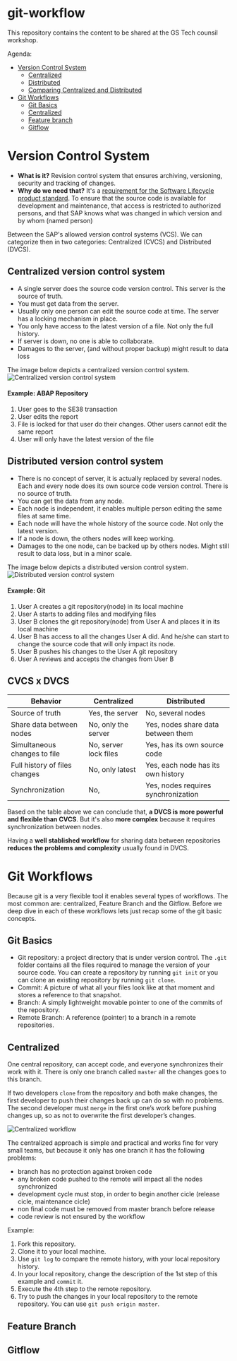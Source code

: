 # git-workflow
This repository contains the content to be shared at the GS Tech counsil workshop.

Agenda:
* [Version Control System](https://github.wdf.sap.corp/GS-Tech-Council/git-workflow#version-control-system)
    * [Centralized](https://github.wdf.sap.corp/GS-Tech-Council/git-workflow#centralized-version-control-system)
    * [Distributed](https://github.wdf.sap.corp/GS-Tech-Council/git-workflow#distributed-version-control-system)
    * [Comparing Centralized and Distributed](https://github.wdf.sap.corp/GS-Tech-Council/git-workflow#cvcs-x-dvcs)
* [Git Workflows](https://github.wdf.sap.corp/GS-Tech-Council/git-workflow#git-workflows)
	* [Git Basics](https://github.wdf.sap.corp/GS-Tech-Council/git-workflow#git-basics)
	* [Centralized](https://github.wdf.sap.corp/GS-Tech-Council/git-workflow#centralized)
	* [Feature branch](https://github.wdf.sap.corp/GS-Tech-Council/git-workflow#feature-branch)
	* [Gitflow](https://github.wdf.sap.corp/GS-Tech-Council/git-workflow#gitflow)


# Version Control System
* **What is it?** Revision control system that ensures archiving, versioning, security and tracking of changes.
* **Why do we need that?** It's a [requirement for the Software Lifecycle product standard](https://wiki.wdf.sap.corp/wiki/display/pssl/SLC-25). To ensure that the source code is available for development and maintenance, that access is restricted to authorized persons, and that SAP knows what was changed in which version and by whom (named person)

Between the SAP's allowed version control systems (VCS). We can categorize then in two categories: Centralized (CVCS) and Distributed (DVCS).

## Centralized version control system
* A single server does the source code version control. This server is the source of truth.
* You must get data from the server. 
* Usually only one person can edit the source code at time. The server has a locking mechanism in place.
* You only have access to the latest version of a file. Not only the full history.
* If server is down, no one is able to collaborate.
* Damages to the server, (and without proper backup) might result to data loss

The image below depicts a centralized version control system.
![Centralized version control system](https://git-scm.com/book/en/v2/images/centralized.png)

#### Example: ABAP Repository
1. User goes to the SE38 transaction
2. User edits the report
3. File is locked for that user do their changes. Other users cannot edit the same report
4. User will only have the latest version of the file

## Distributed version control system
* There is no concept of server, it is actually replaced by several nodes. Each and every node does its own source code version control. There is no source of truth.
* You can get the data from any node.
* Each node is independent, it enables multiple person editing the same files at same time.
* Each node will have the whole history of the source code. Not only the latest version. 
* If a node is down, the others nodes will keep working.
* Damages to the one node, can be backed up by others nodes. Might still result to data loss, but in a minor scale.

The image below depicts a distributed version control system.
![Distributed version control system](https://git-scm.com/book/en/v2/images/distributed.png)

#### Example: Git
1. User A creates a git repository(node) in its local machine
2. User A starts to adding files and modifying files
3. User B clones the git repository(node) from User A and places it in its local machine
4. User B has access to all the changes User A did. And he/she can start to change the source code that will only impact its node.
5. User B pushes his changes to the User A git repository
6. User A reviews and accepts the changes from User B

## CVCS x DVCS
| Behavior                      | Centralized           | Distributed                         |
| ----------------------------- | --------------------- | ----------------------------------- |
| Source of truth               | Yes, the server       | No, several nodes                   |
| Share data between nodes      | No, only the server   | Yes, nodes share data between them  |
| Simultaneous changes to file  | No, server lock files | Yes, has its own source code        |
| Full history of files changes | No, only latest       | Yes, each node has its own history  |
| Synchronization               | No,                   | Yes, nodes requires synchronization |

Based on the table above we can conclude that, **a DVCS is more powerful and flexible than CVCS**. But it's also **more complex** because it requires synchronization between nodes.

Having a **well stablished workflow** for sharing data between repositories **reduces the problems and complexity** usually found in DVCS.

# Git Workflows
Because git is a very flexible tool it enables several types of workflows. The most common are: centralized, Feature Branch and the Gitflow. Before we deep dive in each of these workflows lets just recap some of the git basic concepts.

## Git Basics
* Git repository: a project directory that is under version control. The `.git` folder contains all the files required to manage the version of your source code. You can create a repository by running `git init` or you can clone an existing repository by running `git clone`. 
* Commit: A picture of what all your files look like at that moment and stores a reference to that snapshot.
* Branch: A simply lightweight movable pointer to one of the commits of the repository.
* Remote Branch: A reference (pointer) to a branch in a remote repositories.

## Centralized
One central repository, can accept code, and everyone synchronizes their work with it. There is only one branch called `master` all the changes goes to this branch.

If two developers `clone` from the repository and both make changes, the first developer to push their changes back up can do so with no problems. The second developer must `merge` in the first one’s work before pushing changes up, so as not to overwrite the first developer’s changes.

![Centralized workflow](https://git-scm.com/book/en/v2/images/centralized_workflow.png)

The centralized approach is simple and practical and works fine for very small teams, but because it only has one branch it has the following problems:
* branch has no protection against broken code
* any broken code pushed to the remote will impact all the nodes synchronized
* development cycle must stop, in order to begin another cicle (release cicle, maintenance cicle)
* non final code must be removed from master branch before release
* code review is not ensured by the workflow

Example:
1. Fork this repository.
2. Clone it to your local machine.
3. Use `git log` to compare the remote history, with your local repository history.
4. In your local repository, change the description of the 1st step of this example and `commit` it.
5. Execute the 4th step to the remote repository.
6. Try to push the changes in your local repository to the remote repository. You can use `git push origin master`.

## Feature Branch


## Gitflow






 
